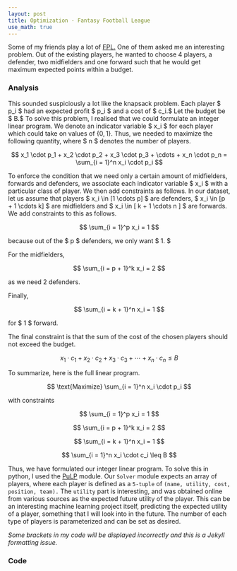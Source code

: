 ```yaml
---
layout: post
title: Optimization - Fantasy Football League 
use_math: true
---
```


Some of my friends play a lot of [FPL.](http://fantasy.premierleague.com/) One of them asked me an interesting problem. Out of the existing players, he wanted to choose 4 players, a defender, two midfielders and one forward such that he would get maximum expected points within a budget.

### Analysis
This sounded suspiciously a lot like the knapsack problem. Each player $ p_i $ had an expected profit $ p_i $ and a cost of $ c_i.$ Let the budget be $ B.$ To solve this problem, I realised that we could formulate an integer linear program. We denote an indicator variable $ x_i $ for each player which could take on values of $\{0, 1\}$. Thus, we needed to maximize the following quantity, where $ n $ denotes the number of players.

$$ x_1 \cdot p_1 + x_2 \cdot p_2 + x_3 \cdot p_3 + \cdots + x_n \cdot p_n = \sum_{i = 1}^n x_i \cdot p_i $$  

To enforce the condition that we need only a certain amount of midfielders, forwards and defenders, we associate each indicator variable $ x_i $ with a particular class of player. We then add constraints as follows. In our dataset, let us assume that players $ x_i \in \[1 \cdots p\] $ are defenders, $ x_i \in \[p + 1 \cdots k\] $ are midfielders and $ x_i \in \[ k + 1 \cdots n \] $ are forwards. We add constraints to this as follows.

$$ \sum_{i = 1}^p x_i = 1 $$

because out of the $ p $ defenders, we only want $ 1. $

For the midfielders,

$$ \sum_{i = p + 1}^k x_i = 2 $$

as we need $2$ defenders.

Finally,

$$ \sum_{i = k + 1}^n x_i = 1 $$

for $ 1 $ forward.

The final constraint is that the sum of the cost of the chosen players should not exceed the budget.

$$ x_1 \cdot c_1 +  x_2 \cdot c_2 + x_3 \cdot c_3 + \cdots + x_n \cdot c_n \leq B $$

To summarize, here is the full linear program.

$$ \text{Maximize} \sum_{i = 1}^n x_i \cdot p_i $$

with constraints

$$ \sum_{i = 1}^p x_i = 1 $$

$$  \sum_{i = p + 1}^k x_i = 2 $$

$$  \sum_{i = k + 1}^n x_i = 1 $$

$$ \sum_{i = 1}^n x_i \cdot c_i \leq B $$


Thus, we have formulated our integer linear program. To solve this in python, I used the [PuLP](https://pythonhosted.org/PuLP/) module. Our `Solver` module expects an array of players, where each player is defined as a `5-tuple` of `(name, utility, cost, position, team).` The `utility` part is interesting, and was obtained online from various sources as the expected future utility of the player. This can be an interesting machine learning project itself, predicting the expected utility of a player, something that I will look into in the future. The number of each type of players is parameterized and can be set as desired. 

*Some brackets in my code will be displayed incorrectly and this is a Jekyll formatting issue.*

### Code

<script src="https://gist.github.com/adijo/00ac1c350822c34ff7b7.js"></script>





